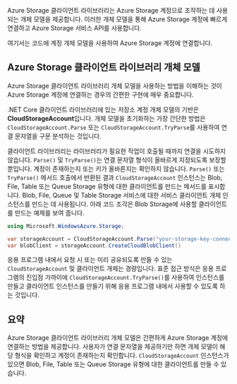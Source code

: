 Azure Storage 클라이언트 라이브러리는 Azure Storage 계정으로 조작하는 데 사용되는 개체 모델을 제공합니다. 이러한 개체 모델을 통해 Azure Storage 계정에 빠르게 연결하고 Azure Storage 서비스 API를 사용합니다. 

여기서는 코드에 계정 개체 모델을 사용하여 Azure Storage 계정에 연결합니다.

## <a name="azure-storage-client-library-object-model"></a>Azure Storage 클라이언트 라이브러리 개체 모델

Azure Storage 클라이언트 라이브러리 개체 모델을 사용하는 방법을 이해하는 것이 Azure Storage 계정에 연결하는 경우의 간편한 구현에 매우 중요합니다.

.NET Core 클라이언트 라이브러리에 있는 저장소 계정 개체 모델의 기반은 **CloudStorageAccount**입니다. 개체 모델을 초기화하는 가장 간단한 방법은 `CloudStorageAccount.Parse` 또는 `CloudStorageAccount.TryParse`를 사용하여 연결 문자열을 구문 분석하는 것입니다.

클라이언트 라이브러리는 라이브러리가 필요한 작업이 호출될 때까지 연결을 시도하지 않습니다. `Parse()` 및 `TryParse()`는 연결 문자열 형식이 올바르게 지정되도록 보장할 뿐입니다. 계정이 존재하는지 또는 키가 올바른지는 확인하지 않습니다. `Parse()` 또는 `TryParse()` 메서드 호출에서 반환된 결과 `CloudStorageAccount` 인스턴스는 Blob, File, Table 또는 Queue Storage 유형에 대한 클라이언트를 만드는 메서드를 표시합니다. Blob, File, Queue 및 Table Storage 서비스에 대한 서비스 클라이언트 개체 인스턴스를 만드는 데 사용됩니다. 아래 코드 조각은 Blob Storage에 사용할 클라이언트를 만드는 예제를 보여 줍니다.

```c#
using Microsoft.WindowsAzure.Storage;

var storageAccount = CloudStorageAccount.Parse("your-storage-key-connection-string");
var blobClient = storageAccount.CreateCloudBlobClient()
```

응용 프로그램 내에서 요청 시 또는 미리 공유되도록 만들 수 있는 `CloudStorageAccount` 및 클라이언트 개체는 경량입니다. 표준 접근 방식은 응용 프로그램의 진입점 가까이에 `CloudStorageAccount.TryParse()`를 사용하여 인스턴스를 만들고 클라이언트 인스턴스를 만들기 위해 응용 프로그램 내에서 사용할 수 있도록 하는 것입니다.

## <a name="summary"></a>요약

Azure Storage 클라이언트 라이브러리 개체 모델은 간편하게 Azure Storage 계정에 연결하는 방법을 제공합니다. 사용자가 연결 문자열을 제공하기만 하면 개체 모델이 해당 형식을 확인하고 계정이 존재하는지 확인합니다. `CloudStorageAccount` 인스턴스가 있으면 Blob, File, Table 또는 Queue Storage 유형에 대한 클라이언트를 만들 수 있습니다.